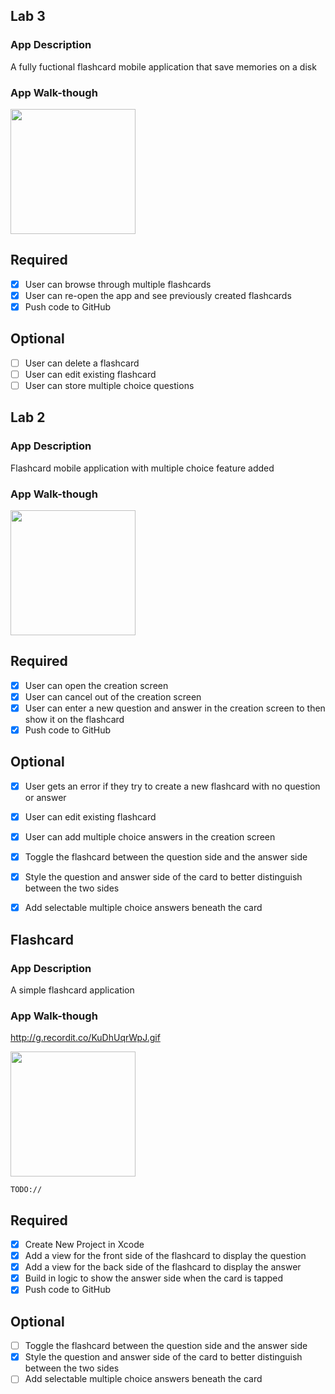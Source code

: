 ## Lab 3

### App Description
A fully fuctional flashcard mobile application that save memories on a disk 

### App Walk-though
<img src="http://g.recordit.co/C5CET5z7Ju.gif" width=200><br>

## Required
- [X] User can browse through multiple flashcards
- [X] User can re-open the app and see previously created flashcards
- [X] Push code to GitHub
## Optional
- [ ] User can delete a flashcard
- [ ] User can edit existing flashcard
- [ ] User can store multiple choice questions

## Lab 2

### App Description
Flashcard mobile application with multiple choice feature added

### App Walk-though

<img src=http://g.recordit.co/QY1T077xDO.gif width=200><br>


## Required
- [X] User can open the creation screen
- [X] User can cancel out of the creation screen
- [X] User can enter a new question and answer in the creation screen to then show it on the flashcard
- [X] Push code to GitHub
## Optional
- [X] User gets an error if they try to create a new flashcard with no question or answer
- [X] User can edit existing flashcard
- [X] User can add multiple choice answers in the creation screen

- [X] Toggle the flashcard between the question side and the answer side
- [X] Style the question and answer side of the card to better distinguish between the two sides
- [X] Add selectable multiple choice answers beneath the card





## Flashcard 

### App Description
A simple flashcard application

### App Walk-though

http://g.recordit.co/KuDhUqrWpJ.gif

<img src="http://g.recordit.co/KuDhUqrWpJ.gif" width=200><br>

`TODO://` 

## Required
- [X] Create New Project in Xcode
- [X] Add a view for the front side of the flashcard to display the question
- [X] Add a view for the back side of the flashcard to display the answer
- [X] Build in logic to show the answer side when the card is tapped
- [X] Push code to GitHub
## Optional
- [ ] Toggle the flashcard between the question side and the answer side
- [X] Style the question and answer side of the card to better distinguish between the two sides
- [ ] Add selectable multiple choice answers beneath the card
